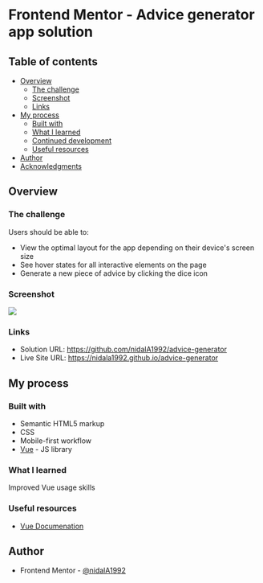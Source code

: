 # Frontend Mentor - Advice generator app solution

## Table of contents

- [Overview](#overview)
  - [The challenge](#the-challenge)
  - [Screenshot](#screenshot)
  - [Links](#links)
- [My process](#my-process)
  - [Built with](#built-with)
  - [What I learned](#what-i-learned)
  - [Continued development](#continued-development)
  - [Useful resources](#useful-resources)
- [Author](#author)
- [Acknowledgments](#acknowledgments)

## Overview

### The challenge

Users should be able to:

- View the optimal layout for the app depending on their device's screen size
- See hover states for all interactive elements on the page
- Generate a new piece of advice by clicking the dice icon

### Screenshot

![](screenshot.jpg)

### Links

- Solution URL: https://github.com/nidalA1992/advice-generator
- Live Site URL: https://nidala1992.github.io/advice-generator

## My process

### Built with

- Semantic HTML5 markup
- CSS
- Mobile-first workflow
- [Vue](https://vuejs.org) - JS library

### What I learned

Improved Vue usage skills

### Useful resources

- [Vue Documenation](https://vuejs.org)

## Author

- Frontend Mentor - [@nidalA1992](https://www.frontendmentor.io/profile/nidalA1992)
